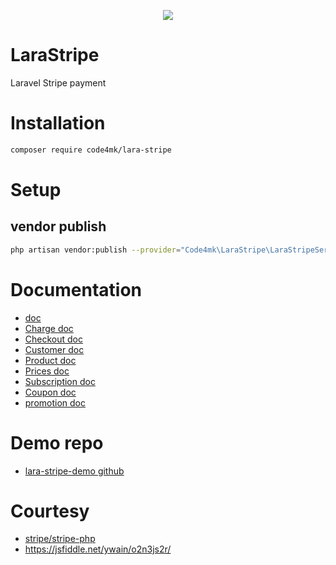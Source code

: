 <p align="center" ><img src="https://user-images.githubusercontent.com/17185462/67279915-d2a58480-f4ed-11e9-868b-3e467b8552a2.png"></p>

# LaraStripe
Laravel Stripe payment

# Installation

```bash
composer require code4mk/lara-stripe
```

# Setup

## vendor publish

```bash
php artisan vendor:publish --provider="Code4mk\LaraStripe\LaraStripeServiceProvider" --tag=config
```

# Documentation

* [doc](https://github.com/code4mk/lara-stripe/tree/master/doc)
* [Charge doc](https://github.com/code4mk/lara-stripe/blob/master/doc/charge.md)
* [Checkout doc](https://github.com/code4mk/lara-stripe/blob/master/doc/payment-checkout.md)
* [Customer doc](https://github.com/code4mk/lara-stripe/blob/master/doc/customer.md)
* [Product doc](https://github.com/code4mk/lara-stripe/blob/master/doc/product.md)
* [Prices doc](https://github.com/code4mk/lara-stripe/blob/master/doc/prices.md)
* [Subscription doc](https://github.com/code4mk/lara-stripe/blob/master/doc/subscription.md)
* [Coupon doc](https://github.com/code4mk/lara-stripe/blob/master/doc/coupon.md)
* [promotion doc](https://github.com/code4mk/lara-stripe/blob/master/doc/promotion.md)

# Demo repo

* [lara-stripe-demo github](https://github.com/code4mk/lara-stripe-demo)

# Courtesy

* [stripe/stripe-php](https://github.com/stripe/stripe-php)
* https://jsfiddle.net/ywain/o2n3js2r/

